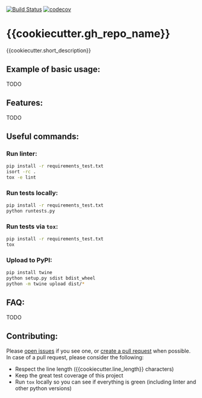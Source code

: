 [![Build Status](https://travis-ci.com/{{cookiecutter.gh_username}}/{{cookiecutter.gh_repo_name}}.svg?branch=master)](https://travis-ci.com/{{cookiecutter.gh_username}}/{{cookiecutter.gh_repo_name}})
[![codecov](https://codecov.io/gh/{{cookiecutter.gh_username}}/{{cookiecutter.gh_repo_name}}/branch/master/graph/badge.svg)](https://codecov.io/gh/{{cookiecutter.gh_username}}/{{cookiecutter.gh_repo_name}})

# {{cookiecutter.gh_repo_name}}

{{cookiecutter.short_description}}


## Example of basic usage:

TODO


## Features:

TODO


## Useful commands:

### Run linter:
```bash
pip install -r requirements_test.txt
isort -rc .
tox -e lint
```

### Run tests locally:
```bash
pip install -r requirements_test.txt
python runtests.py
```

### Run tests via `tox`:
```bash
pip install -r requirements_test.txt
tox
```

### Upload to PyPI:
```bash
pip install twine
python setup.py sdist bdist_wheel
python -m twine upload dist/*
```


## FAQ:

TODO


## Contributing:

Please [open issues](https://github.com/{{cookiecutter.gh_username}}/{{cookiecutter.gh_repo_name}}/issues) if you see one, or [create a pull request](https://github.com/{{cookiecutter.gh_username}}/{{cookiecutter.gh_repo_name}}/pulls) when possible.
In case of a pull request, please consider the following:
- Respect the line length ({{cookiecutter.line_length}} characters)
- Keep the great test coverage of this project
- Run `tox` locally so you can see if everything is green (including linter and other python versions)



